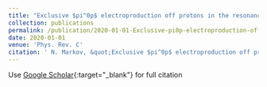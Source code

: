 ```yaml
---
title: "Exclusive $pi^0p$ electroproduction off protons in the resonance region at photon virtualities 0.4 GeV$^2$ $leq~ Q^2 leq~1$ GeV$^2$"
collection: publications
permalink: /publication/2020-01-01-Exclusive-pi0p-electroproduction-off-protons-in-the-resonance-region-at-photon-virtualities-04-GeV2-leq-Q2-leq1-GeV2
date: 2020-01-01
venue: 'Phys. Rev. C'
citation: ' N. Markov, &quot;Exclusive $pi^0p$ electroproduction off protons in the resonance region at photon virtualities 0.4 GeV$^2$ $leq~ Q^2 leq~1$ GeV$^2$.&quot; Phys. Rev. C, 2020.'
---
```

Use [Google Scholar](https://scholar.google.com/scholar?q=Exclusive+$pi^0p$+electroproduction+off+protons+in+the+resonance+region+at+photon+virtualities+0.4+GeV$^2$+$leq~+Q^2+leq~1$+GeV$^2$){:target="_blank"} for full citation
